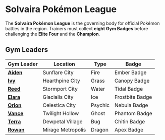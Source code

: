 # Solvaira Pokémon League  

The **Solvaira Pokémon League** is the governing body for official Pokémon battles in the region. Trainers must collect **eight Gym Badges** before challenging the **Elite Four** and the **Champion**.  

## Gym Leaders  

| Gym Leader | Location | Type | Badge |  
|------------|----------|------|--------|  
| **[Aiden](https://emeraldvoid.github.io/pokemon-scrapyard/Aiden)** | Sunflare City | Fire | Ember Badge |  
| **[Ivy](https://emeraldvoid.github.io/pokemon-scrapyard/Ivy)** | Hearthpine City | Grass | Canopy Badge |  
| **[Reed](https://emeraldvoid.github.io/pokemon-scrapyard/Reed)** | Stormport City | Water | Tidal Badge |  
| **[Elara](https://emeraldvoid.github.io/pokemon-scrapyard/Elara)** | Glacialis City | Ice | Frostbite Badge |  
| **[Orion](https://emeraldvoid.github.io/pokemon-scrapyard/Orion)** | Celestica City | Psychic | Nebula Badge |  
| **[Vance](https://emeraldvoid.github.io/pokemon-scrapyard/Vance)** | Twilight Hollow | Ghost | Phantom Badge |  
| **[Terra](https://emeraldvoid.github.io/pokemon-scrapyard/Terra)** | Dewpetal Village | Bug | Chitin Badge |  
| **[Rowan](https://emeraldvoid.github.io/pokemon-scrapyard/Rowan)** | Mirage Metropolis | Dragon | Apex Badge |  
